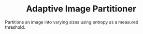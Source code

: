 <h1 align="center"> Adaptive Image Partitioner </h1>
<p> Partitions an image into varying sizes using entropy as a measured threshold. </p1>
